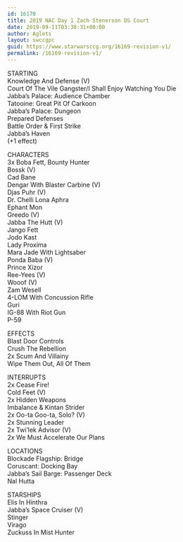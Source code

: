 ```yaml
---
id: 16170
title: 2019 NAC Day 1 Zach Stenerson DS Court
date: 2019-09-11T03:38:31+00:00
author: Aglets
layout: swccgpc
guid: https://www.starwarsccg.org/16169-revision-v1/
permalink: /16169-revision-v1/
---
```

STARTING  
Knowledge And Defense (V)  
Court Of The Vile Gangster/I Shall Enjoy Watching You Die  
Jabba&#8217;s Palace: Audience Chamber  
Tatooine: Great Pit Of Carkoon  
Jabba&#8217;s Palace: Dungeon  
Prepared Defenses  
Battle Order & First Strike  
Jabba&#8217;s Haven  
(+1 effect)

CHARACTERS  
3x Boba Fett, Bounty Hunter  
Bossk (V)  
Cad Bane  
Dengar With Blaster Carbine (V)  
Djas Puhr (V)  
Dr. Chelli Lona Aphra  
Ephant Mon  
Greedo (V)  
Jabba The Hutt (V)  
Jango Fett  
Jodo Kast  
Lady Proxima  
Mara Jade With Lightsaber  
Ponda Baba (V)  
Prince Xizor  
Ree-Yees (V)  
Wooof (V)  
Zam Wesell  
4-LOM With Concussion Rifle  
Guri  
IG-88 With Riot Gun  
P-59

EFFECTS  
Blast Door Controls  
Crush The Rebellion  
2x Scum And Villainy  
Wipe Them Out, All Of Them

INTERRUPTS  
2x Cease Fire!  
Cold Feet (V)  
2x Hidden Weapons  
Imbalance & Kintan Strider  
2x Oo-ta Goo-ta, Solo? (V)  
2x Stunning Leader  
2x Twi&#8217;lek Advisor (V)  
2x We Must Accelerate Our Plans

LOCATIONS  
Blockade Flagship: Bridge  
Coruscant: Docking Bay  
Jabba&#8217;s Sail Barge: Passenger Deck  
Nal Hutta

STARSHIPS  
Elis In Hinthra  
Jabba&#8217;s Space Cruiser (V)  
Stinger  
Virago  
Zuckuss In Mist Hunter